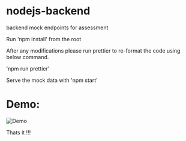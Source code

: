 # nodejs-backend

backend mock endpoints for assessment

Run 'npm install' from the root

After any modifications please run prettier to re-format the code using below command.

'npm run prettier'

Serve the mock data with 'npm start'

# Demo:

![Demo](https://youtu.be/q93WGtJsSyE)

Thats it !!!
